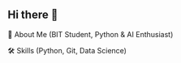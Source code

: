 ## Hi there 👋

👋 About Me (BIT Student, Python & AI Enthusiast)

🛠 Skills (Python, Git, Data Science)



